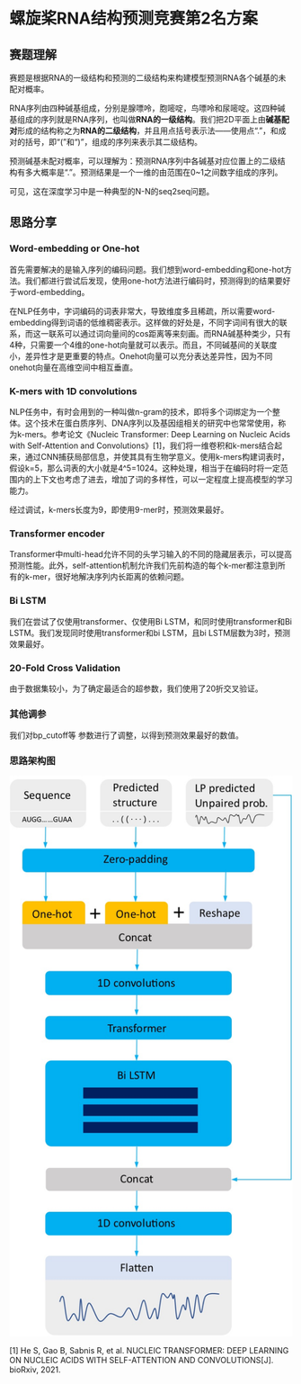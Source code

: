 # 螺旋桨RNA结构预测竞赛第2名方案

## 赛题理解

赛题是根据RNA的一级结构和预测的二级结构来构建模型预测RNA各个碱基的未配对概率。

RNA序列由四种碱基组成，分别是腺嘌呤，胞嘧啶，鸟嘌呤和尿嘧啶。这四种碱基组成的序列就是RNA序列，也叫做**RNA的一级结构**。我们把2D平面上由**碱基配对**形成的结构称之为**RNA的二级结构**，并且用点括号表示法——使用点“.”，和成对的括号，即“(”和“)”，组成的序列来表示其二级结构。

预测碱基未配对概率，可以理解为：预测RNA序列中各碱基对应位置上的二级结构有多大概率是“.”。预测结果是一个一维的由范围在0~1之间数字组成的序列。

可见，这在深度学习中是一种典型的N-N的seq2seq问题。

## 思路分享

### Word-embedding or One-hot

首先需要解决的是输入序列的编码问题。我们想到word-embedding和one-hot方法。我们都进行尝试后发现，使用one-hot方法进行编码时，预测得到的结果要好于word-embedding。

在NLP任务中，字词编码的词表非常大，导致维度多且稀疏，所以需要word-embedding得到词语的低维稠密表示。这样做的好处是，不同字词间有很大的联系，而这一联系可以通过词向量间的cos距离等来刻画。而RNA碱基种类少，只有4种，只需要一个4维的one-hot向量就可以表示。而且，不同碱基间的关联度小，差异性才是更重要的特点。Onehot向量可以充分表达差异性，因为不同onehot向量在高维空间中相互垂直。

### K-mers with 1D convolutions

NLP任务中，有时会用到的一种叫做n-gram的技术，即将多个词绑定为一个整体。这个技术在蛋白质序列、DNA序列以及基因组相关的研究中也常常使用，称为k-mers。参考论文《Nucleic Transformer: Deep Learning on Nucleic Acids with Self-Attention and Convolutions》[1]，我们将一维卷积和k-mers结合起来，通过CNN捕获局部信息，并使其具有生物学意义。使用k-mers构建词表时，假设k=5，那么词表的大小就是4^5=1024。这种处理，相当于在编码时将一定范围内的上下文也考虑了进去，增加了词的多样性，可以一定程度上提高模型的学习能力。

经过调试，k-mers长度为9，即使用9-mer时，预测效果最好。

### Transformer encoder

Transformer中multi-head允许不同的头学习输入的不同的隐藏层表示，可以提高预测性能。此外，self-attention机制允许我们先前构造的每个k-mer都注意到所有的k-mer，很好地解决序列内长距离的依赖问题。

### Bi LSTM

我们在尝试了仅使用transformer、仅使用Bi LSTM，和同时使用transformer和Bi LSTM。我们发现同时使用transformer和bi LSTM，且bi LSTM层数为3时，预测效果最好。

### 20-Fold Cross Validation 

由于数据集较小，为了确定最适合的超参数，我们使用了20折交叉验证。

### 其他调参

我们对bp_cutoff等 参数进行了调整，以得到预测效果最好的数值。

### 思路架构图
![pho](./images/pho.jpg)



[1] He S, Gao B, Sabnis R, et al. NUCLEIC TRANSFORMER: DEEP LEARNING ON NUCLEIC ACIDS WITH SELF-ATTENTION AND CONVOLUTIONS[J]. bioRxiv, 2021.
